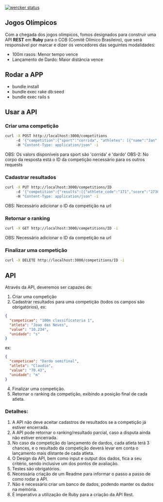 [![wercker status](https://app.wercker.com/status/8c1b601808a27c9c5071a425442dc918/s "wercker status")](https://app.wercker.com/project/bykey/8c1b601808a27c9c5071a425442dc918)

## Jogos Olímpicos ##

Com a chegada dos jogos olímpicos, fomos designados para construir uma API
**REST** em **Ruby** para o COB (Comitê Olímico Brasileiro), que será
responsável por marcar e dizer os vencedores das seguintes modalidades:

* 100m rasos: Menor tempo vence
* Lançamento de Dardo: Maior distância vence


## Rodar a APP

* bundle install
* bundle exec rake db:seed
* bundle exec rails s

## Usar a API

### Criar uma competição
```bash
curl -X POST http://localhost:3000/competitions
     -d '{"competition":{"sport":"corrida", "athletes": [{"name":"Jan","code": "171"}]}}'
     -H "Content-Type: application/json" -i
```
OBS: Os valors disponíveis para sport são 'corrida' e 'dardo'
OBS-2: No corpo da resposta está o ID da competição necessário para os outros requests

### Cadastrar resultados
```bash
curl -X PUT http://localhost:3000/competitions/ID
     -d '{"competition":{"results":[{"athlete_code":"171","score":"273090"}]}}'
     -H "Content-Type: application/json" -i
```
OBS: Necessário adicionar o ID da competição na url

### Retornar o ranking
```bash
curl -X GET http://localhost:3000/competitions/ID -i

```
OBS: Necessário adicionar o ID da competição na url

### Finalizar uma competição
```bash
curl -X DELETE http://localhost:3000/competitions/ID -i
```

## API

Através da API, deveremos ser capazes de:

1. Criar uma competição
2. Cadastrar resultados para uma competição (todos os campos são obrigatórios),
ex:
```json
{
  "competicao": "100m classificatoria 1",
  "atleta": "Joao das Neves",
  "value": "10.234",
  "unidade": "s"
}
```
ex:
```json
{
  "competicao": "Dardo semifinal",
  "atleta": "Claudio",
  "value": "70.43",
  "unidade": "m"
}
```
4. Finalizar uma competição.
3. Retornar o ranking da competição, exibindo a posição final de cada atleta.


### **Detalhes**:
1. A API não deve aceitar cadastros de resultados se a competição já estiver encerrada.
2. A API pode retornar o ranking/resultado parcial, caso a disputa ainda não estiver encerrada.
3. No caso da competição do lançamento de dardos, cada atleta terá 3 chances,
  e o resultado da competição deverá levar em conta o lançamento mais distante de cada atleta.
4. O Design da API, bem como input e output dos dados, fica a seu critério, sendo inclusive um dos pontos de avaliação.
5. Testes são obrigatórios.
6. Necessária criação de um Readme para informar o passo a passo de como rodar a API.
7. Não é necessário criar um banco de dados, podendo manter os dados na memória.
8. É imperativo a utilização de Ruby para a criação da API Rest.
